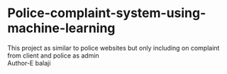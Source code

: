 # Police-complaint-system-using-machine-learning
This project as similar to police websites but only including on complaint from client and police as admin 
<br>
Author-E balaji
